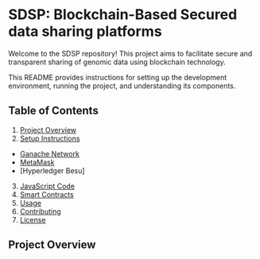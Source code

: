 # SDSP: Blockchain-Based Secured data sharing platforms

Welcome to the SDSP repository! This project aims to facilitate secure and transparent sharing of genomic data using blockchain technology. 

This README provides instructions for setting up the development environment, running the project, and understanding its components.

## Table of Contents

1. [Project Overview](#project-overview)
2. [Setup Instructions](#setup-instructions)
- [Ganache Network](#ganache-network)
- [MetaMask](#metamask)
- [Hyperledger Besu]
3. [JavaScript Code](#javascript-code)
4. [Smart Contracts](#smart-contracts)
5. [Usage](#usage)
6. [Contributing](#contributing)
7. [License](#license)

## Project Overview
